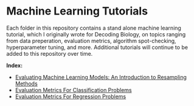 # Machine Learning Tutorials
Each folder in this repository contains a stand alone machine learning tutorial, which I originally wrote for Decoding Biology, on topics ranging from data preperation, evaluation metrics, algorithm spot-checking, hyperparameter tuning, and more. Additional tutorials will continue to be added to this repository over time. 

**Index:** 
- [Evaluating Machine Learning Models: An Introduction to Resampling Methods](https://github.com/evanpeikon/machine-learning/tree/main/resampling)
- [Evaluation Metrics For Classification Problems](https://github.com/evanpeikon/machine-learning/tree/main/Classification-Metrics)
- [Evaluation Metrics For Regression Problems](https://github.com/evanpeikon/Machine-Learning/tree/main/Regression-metrics)
